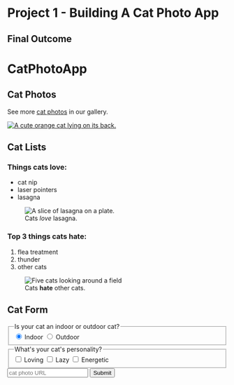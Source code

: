 # Project 1 - Building A Cat Photo App

## Final Outcome

<main>
        <h1>CatPhotoApp</h1>
        <section>
            <h2>Cat Photos</h2>
            <p>
                See more
                <a href="https://freecatphotoapp.com" target="_blank">cat photos</a>
                in our gallery.
            </p>
            <a href="https://freecatphotoapp.com">
                <img src="https://cdn.freecodecamp.org/curriculum/cat-photo-app/relaxing-cat.jpg"
                    alt="A cute orange cat lying on its back." />
            </a>
        </section>
        <section>
            <h2>Cat Lists</h2>
            <h3>Things cats love:</h3>
            <ul>
                <li>cat nip</li>
                <li>laser pointers</li>
                <li>lasagna</li>
            </ul>
            <figure>
                <img src="https://cdn.freecodecamp.org/curriculum/cat-photo-app/lasagna.jpg"
                    alt="A slice of lasagna on a plate." />
                <figcaption>Cats <em>love</em> lasagna.</figcaption>
            </figure>
            <h3>Top 3 things cats hate:</h3>
            <ol>
                <li>flea treatment</li>
                <li>thunder</li>
                <li>other cats</li>
            </ol>
            <figure>
                <img src="https://cdn.freecodecamp.org/curriculum/cat-photo-app/cats.jpg"
                    alt="Five cats looking around a field" />
                <figcaption>Cats <strong>hate</strong> other cats.</figcaption>
            </figure>
        </section>
        <section>
            <h2>Cat Form</h2>
            <form action="https://freecatphotoapp.com/submit-cat-photo">
                <fieldset>
                    <legend>Is your cat an indoor or outdoor cat?</legend>
                    <label>
                        <input id="indoor" type="radio" name="indoor-outdoor" value="indoor" checked />
                        Indoor
                    </label>
                    <label>
                        <input id="outdoor" type="radio" name="indoor-outdoor" value="outdoor" />
                        Outdoor
                    </label>
                </fieldset>
                <fieldset>
                    <legend>What's your cat's personality?</legend>
                    <input id="loving" type="checkbox" name="personality" value="loving" /> <label for="loving"
                        checked>Loving</label>
                    <input id="lazy" type="checkbox" name="personality" value="lazy" /> <label for="lazy">Lazy</label>
                    <input id="energetic" type="checkbox" name="personality" value="energetic" /> <label
                        for="energetic">Energetic</label>
                </fieldset>
                <input type="text" name="catphotourl" placeholder="cat photo URL" required />
                <button type="submit">Submit</button>
            </form>
        </section>
    </main>
